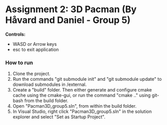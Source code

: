 # Assignment 2: 3D Pacman (By Håvard and Daniel - Group 5)

**Controls:**
- WASD or Arrow keys
- esc to exit application

### How to run
1. Clone the project.
2. Run the commands "git submodule init" and "git submodule update" to download submodules in /external.
3. Create a "build" folder. Then either generate and configure cmake cache using the cmake-gui, or run the command "cmake .." using git-bash from the build folder.
4. Open "Pacman3D_group5.sln", from within the build folder.
5. In Visual Studio, right click "Pacman3D_group5.sln" in the solution explorer and select "Set as Startup Project".


